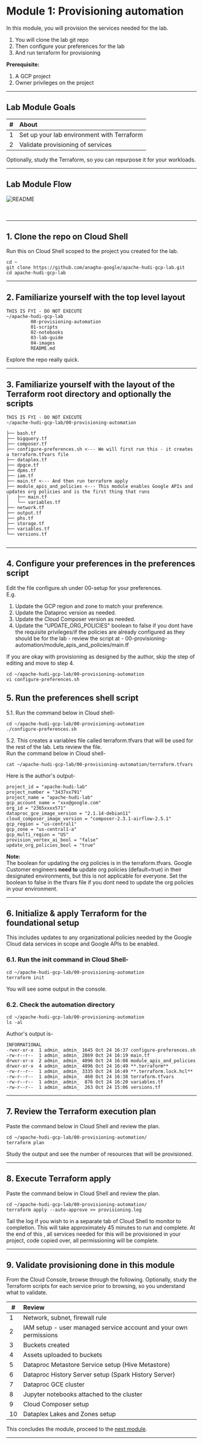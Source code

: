 # Module 1: Provisioning automation

In this module, you will provision the services needed for the lab.  

1. You will clone the lab git repo
2. Then configure your preferences for the lab
3. And run terraform for provisioning
   
**Prerequisite:** <br>
1. A GCP project
2. Owner privileges on the project

<hr>

## Lab Module Goals

| # | About | 
| :-- | :--- |  
| 1 |  Set up your lab environment with Terraform | 
| 2 |  Validate provisioning of services | 

Optionally, study the Terraform, so you can repurpose it for your workloads.

<hr>

## Lab Module Flow
![README](../04-images/m01-00.png)   
<br><br>

<hr>

## 1. Clone the repo on Cloud Shell
Run this on Cloud Shell scoped to the project you created for the lab.
```
cd ~
git clone https://github.com/anagha-google/apache-hudi-gcp-lab.git
cd apache-hudi-gcp-lab
```

<hr>

## 2. Familiarize yourself with the top level layout

```
THIS IS FYI - DO NOT EXECUTE
~/apache-hudi-gcp-lab
         00-provisioning-automation
         01-scripts
         02-notebooks
         03-lab-guide
         04-images
         README.md
```
Explore the repo really quick.

<hr>

## 3. Familiarize yourself with the layout of the Terraform root directory and optionally the scripts
```
THIS IS FYI - DO NOT EXECUTE
~/apache-hudi-gcp-lab/00-provisioning-automation
           
├── bash.tf
├── bigquery.tf
├── composer.tf
├── configure-preferences.sh <--- We will first run this - it creates a terraform.tfvars file
├── dataplex.tf
├── dpgce.tf
├── dpms.tf
├── iam.tf
├── main.tf <--- And then run terraform apply 
├── module_apis_and_policies <--- This module enables Google APIs and updates org policies and is the first thing that runs
│   ├── main.tf
│   └── variables.tf
├── network.tf
├── output.tf
├── phs.tf
├── storage.tf
├── variables.tf
└── versions.tf
           
```

<hr>

## 4. Configure your preferences in the preferences script

Edit the file configure.sh under 00-setup for your preferences.<br>
E.g. 
1. Update the GCP region and zone to match your preference.<br>
2. Update the Dataproc version as needed.<br>
3. Update the Cloud Composer version as needed.<br>
4. Update the "UPDATE_ORG_POLICIES" boolean to false if you dont have the requisite privileges/if the policies are already configured as they should be for the lab - review the script at - 00-provisioning-automation/module_apis_and_policies/main.tf

If you are okay with provisioning as designed by the author, skip the step of editing and move to step 4.

```
cd ~/apache-hudi-gcp-lab/00-provisioning-automation
vi configure-preferences.sh
```

## 5. Run the preferences shell script

5.1. Run the command below in Cloud shell-
```
cd ~/apache-hudi-gcp-lab/00-provisioning-automation
./configure-preferences.sh
```

5.2. This creates a variables file called terraform.tfvars that will be used for the rest of the lab. Lets review the file.<br>
Run the command below in Cloud shell-
```
cat ~/apache-hudi-gcp-lab/00-provisioning-automation/terraform.tfvars
```

Here is the author's output-
```
project_id = "apache-hudi-lab"
project_number = "3437xx791"
project_name = "apache-hudi-lab"
gcp_account_name = "xxx@google.com"
org_id = "2365xxxx571"
dataproc_gce_image_version = "2.1.14-debian11"
cloud_composer_image_version = "composer‑2.3.1‑airflow‑2.5.1"
gcp_region = "us-central1"
gcp_zone = "us-central1-a"
gcp_multi_region = "US"
provision_vertex_ai_bool = "false"
update_org_policies_bool = "true"

```

**Note:** <br>
The boolean for updating the org policies is in the terraform.tfvars. Google Customer engineers **need to** update org policies (default=true) in their designated environments, but this is not applicable for everyone. Set the boolean to false in the tfvars file if you dont need to update the org policies in your environment.<br>

<hr>

## 6. Initialize & apply Terraform for the foundational setup

This includes updates to any organizational policies needed by the Google Cloud data services in scope and Google APIs to be enabled.

### 6.1. Run the init command in Cloud Shell-
```
cd ~/apache-hudi-gcp-lab/00-provisioning-automation
terraform init
```
You will see some output in the console. <br>

### 6.2. Check the automation directory 

```
cd ~/apache-hudi-gcp-lab/00-provisioning-automation
ls -al
```

Author's output is-
```
INFORMATIONAL
-rwxr-xr-x  1 admin_ admin_ 1645 Oct 24 16:37 configure-preferences.sh
-rw-r--r--  1 admin_ admin_ 2869 Oct 24 16:19 main.tf
drwxr-xr-x  2 admin_ admin_ 4096 Oct 24 16:08 module_apis_and_policies
drwxr-xr-x  4 admin_ admin_ 4096 Oct 24 16:49 **.terraform**
-rw-r--r--  1 admin_ admin_ 3335 Oct 24 16:49 **.terraform.lock.hcl**
-rw-r--r--  1 admin_ admin_  460 Oct 24 16:38 terraform.tfvars
-rw-r--r--  1 admin_ admin_  876 Oct 24 16:20 variables.tf
-rw-r--r--  1 admin_ admin_  263 Oct 24 15:06 versions.tf
```


<hr>

## 7. Review the Terraform execution plan

Paste the command below in Cloud Shell and review the plan.

```
cd ~/apache-hudi-gcp-lab/00-provisioning-automation/
terraform plan
```

Study the output and see the number of resources that will be provisioned.

<hr>

## 8. Execute Terraform apply

Paste the command below in Cloud Shell and review the plan.

```
cd ~/apache-hudi-gcp-lab/00-provisioning-automation/
terraform apply --auto-approve >> provisioning.log
```

Tail the log if you wish to in a separate tab of Cloud Shell to monitor to completion. This will take approximately 45 minutes to run and complete. At the end of this , all services needed for this will be provisioned in your project, code copied over, all permissioning will be complete.

<hr> 

## 9. Validate provisioning done in this module

From the Cloud Console, browse through the following. Optionally, study the Terraform scripts for each service prior to browsing, so you understand what to validate.

| # | Review | 
| -- | :--- |  
| 1 |  Network, subnet, firewall rule | 
| 2 |  IAM setup - user managed service account and your own permissions | 
| 3 |  Buckets created | 
| 4 |  Assets uploaded to buckets | 
| 5 |  Dataproc Metastore Service setup (Hive Metastore) | 
| 6 |  Dataproc History Server setup (Spark History Server) | 
| 7 |  Dataproc GCE cluster | 
| 8 |  Jupyter notebooks attached to the cluster | 
| 9 |  Cloud Composer setup | 
| 10 |  Dataplex Lakes and Zones setup |

This concludes the module, proceed to the [next module](Module-02.md).

<hr>
